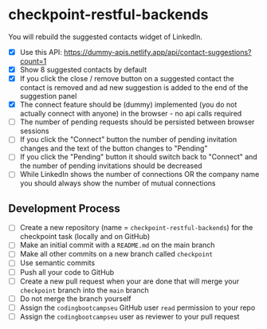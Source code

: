 # checkpoint-restful-backends

You will rebuild the suggested contacts widget of LinkedIn.

- [x] Use this API: https://dummy-apis.netlify.app/api/contact-suggestions?count=1
- [x] Show 8 suggested contacts by default
- [x] If you click the close / remove button on a suggested contact the contact is removed and ad new suggestion is added to the end of the suggestion panel
- [x] The connect feature should be (dummy) implemented (you do not actually connect with anyone) in the browser - no api calls required
- [ ] The number of pending requests should be persisted between browser sessions
- [ ] If you click the "Connect" button the number of pending invitation changes and the text of the button changes to "Pending"
- [ ] If you click the "Pending" button it should switch back to "Connect" and the number of pending invitations should be decreased
- [ ] While LinkedIn shows the number of connections OR the company name you should always show the number of mutual connections

## Development Process

- [ ] Create a new repository (name = `checkpoint-restful-backends`) for the checkpoint task (locally and on GitHub)
- [ ] Make an initial commit with a `README.md` on the main branch
- [ ] Make all other commits on a new branch called `checkpoint`
- [ ] Use semantic commits
- [ ] Push all your code to GitHub
- [ ] Create a new pull request when your are done that will merge your `checkpoint` branch into the `main` branch
- [ ] Do not merge the branch yourself
- [ ] Assign the `codingbootcampseu` GitHub user `read` permission to your repo
- [ ] Assign the `codingbootcampseu` user as reviewer to your pull request
